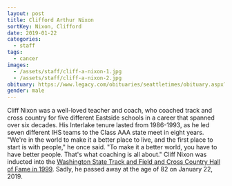 ```yaml
---
layout: post
title: Clifford Arthur Nixon
sortKey: Nixon, Clifford
date: 2019-01-22
categories:
  - staff
tags:
  - cancer
images:
  - /assets/staff/cliff-a-nixon-1.jpg
  - /assets/staff/cliff-a-nixon-2.jpg
obituary: https://www.legacy.com/obituaries/seattletimes/obituary.aspx?n=clifford-arthur-nixon&pid=191377436
gender: male
---
```

Cliff Nixon was a well-loved teacher and coach, who coached track and cross country for five different Eastside schools in a career that spanned over six decades. His Interlake tenure lasted from 1986-1993, as he led seven different IHS teams to the Class AAA state meet in eight years. "We're in the world to make it a better place to live, and the first place to start is with people," he once said. "To make it a better world, you have to have better people. That's what coaching is all about." Cliff Nixon was inducted into the [Washington State Track and Field and Cross Country Hall of Fame in 1999](https://www.watfxc.com/1999-2/). Sadly, he passed away at the age of 82 on January 22, 2019.
